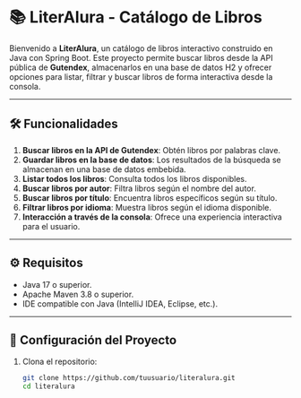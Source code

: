# 📚 LiterAlura - Catálogo de Libros

Bienvenido a **LiterAlura**, un catálogo de libros interactivo construido en Java con Spring Boot. Este proyecto permite buscar libros desde la API pública de **Gutendex**, almacenarlos en una base de datos H2 y ofrecer opciones para listar, filtrar y buscar libros de forma interactiva desde la consola.

---

## 🛠️ Funcionalidades

1. **Buscar libros en la API de Gutendex**: Obtén libros por palabras clave.
2. **Guardar libros en la base de datos**: Los resultados de la búsqueda se almacenan en una base de datos embebida.
3. **Listar todos los libros**: Consulta todos los libros disponibles.
4. **Buscar libros por autor**: Filtra libros según el nombre del autor.
5. **Buscar libros por título**: Encuentra libros específicos según su título.
6. **Filtrar libros por idioma**: Muestra libros según el idioma disponible.
7. **Interacción a través de la consola**: Ofrece una experiencia interactiva para el usuario.

---

## ⚙️ Requisitos

- Java 17 o superior.
- Apache Maven 3.8 o superior.
- IDE compatible con Java (IntelliJ IDEA, Eclipse, etc.).

---

## 🚀 Configuración del Proyecto

1. Clona el repositorio:
   ```bash
   git clone https://github.com/tuusuario/literalura.git
   cd literalura
